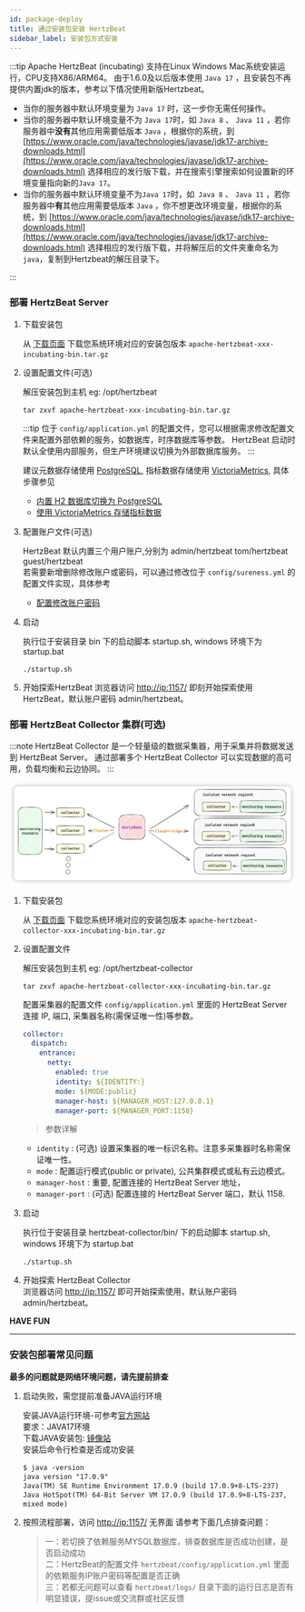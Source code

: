 ```yaml
---
id: package-deploy  
title: 通过安装包安装 HertzBeat    
sidebar_label: 安装包方式安装
---
```


:::tip
Apache HertzBeat (incubating) 支持在Linux Windows Mac系统安装运行，CPU支持X86/ARM64。
由于1.6.0及以后版本使用 `Java 17` ，且安装包不再提供内置jdk的版本，参考以下情况使用新版Hertzbeat。

- 当你的服务器中默认环境变量为 `Java 17` 时，这一步你无需任何操作。
- 当你的服务器中默认环境变量不为 `Java 17`时，如 `Java 8` 、 `Java 11` ，若你服务器中**没有**其他应用需要低版本 `Java` ，根据你的系统，到 [https://www.oracle.com/java/technologies/javase/jdk17-archive-downloads.html](https://www.oracle.com/java/technologies/javase/jdk17-archive-downloads.html) 选择相应的发行版下载，并在搜索引擎搜索如何设置新的环境变量指向新的`Java 17`。
- 当你的服务器中默认环境变量不为`Java 17`时，如` Java 8` 、 `Java 11` ，若你服务器中**有**其他应用需要低版本 `Java` ，你不想更改环境变量，根据你的系统，到 [https://www.oracle.com/java/technologies/javase/jdk17-archive-downloads.html](https://www.oracle.com/java/technologies/javase/jdk17-archive-downloads.html) 选择相应的发行版下载，并将解压后的文件夹重命名为`java`，复制到Hertzbeat的解压目录下。

:::

### 部署 HertzBeat Server

1. 下载安装包

   从 [下载页面](/docs/download) 下载您系统环境对应的安装包版本 `apache-hertzbeat-xxx-incubating-bin.tar.gz`

2. 设置配置文件(可选)

   解压安装包到主机 eg: /opt/hertzbeat

   ```shell
   tar zxvf apache-hertzbeat-xxx-incubating-bin.tar.gz
   ```

   :::tip
   位于 `config/application.yml` 的配置文件，您可以根据需求修改配置文件来配置外部依赖的服务，如数据库，时序数据库等参数。
   HertzBeat 启动时默认全使用内部服务，但生产环境建议切换为外部数据库服务。
   :::

   建议元数据存储使用 [PostgreSQL](postgresql-change), 指标数据存储使用 [VictoriaMetrics](victoria-metrics-init), 具体步骤参见

   - [内置 H2 数据库切换为 PostgreSQL](postgresql-change)
   - [使用 VictoriaMetrics 存储指标数据](victoria-metrics-init)

3. 配置账户文件(可选)

   HertzBeat 默认内置三个用户账户,分别为 admin/hertzbeat tom/hertzbeat guest/hertzbeat  
   若需要新增删除修改账户或密码，可以通过修改位于 `config/sureness.yml` 的配置文件实现，具体参考

   - [配置修改账户密码](account-modify)

4. 启动

   执行位于安装目录 bin 下的启动脚本 startup.sh, windows 环境下为 startup.bat

   ```shell
   ./startup.sh 
   ```

5. 开始探索HertzBeat
   浏览器访问 <http://ip:1157/> 即刻开始探索使用HertzBeat，默认账户密码 admin/hertzbeat。

### 部署 HertzBeat Collector 集群(可选)

:::note
HertzBeat Collector 是一个轻量级的数据采集器，用于采集并将数据发送到 HertzBeat Server。
通过部署多个 HertzBeat Collector 可以实现数据的高可用，负载均衡和云边协同。
:::

![hertzbeat](/img/docs/cluster-arch.png)

1. 下载安装包

   从 [下载页面](/docs/download) 下载您系统环境对应的安装包版本 `apache-hertzbeat-collector-xxx-incubating-bin.tar.gz`

2. 设置配置文件

   解压安装包到主机 eg: /opt/hertzbeat-collector

   ```shell
   tar zxvf apache-hertzbeat-collector-xxx-incubating-bin.tar.gz
   ```

   配置采集器的配置文件 `config/application.yml` 里面的 HertzBeat Server 连接 IP, 端口, 采集器名称(需保证唯一性)等参数。

   ```yaml
   collector:
     dispatch:
       entrance:
         netty:
           enabled: true
           identity: ${IDENTITY:}
           mode: ${MODE:public}
           manager-host: ${MANAGER_HOST:127.0.0.1}
           manager-port: ${MANAGER_PORT:1158}
   ```

   > 参数详解

   - `identity` : (可选) 设置采集器的唯一标识名称。注意多采集器时名称需保证唯一性。
   - `mode` : 配置运行模式(public or private), 公共集群模式或私有云边模式。
   - `manager-host` : 重要, 配置连接的 HertzBeat Server 地址，
   - `manager-port` :  (可选) 配置连接的 HertzBeat Server 端口，默认 1158.

3. 启动

   执行位于安装目录 hertzbeat-collector/bin/ 下的启动脚本 startup.sh, windows 环境下为 startup.bat

   ```shell
   ./startup.sh 
   ```

4. 开始探索 HertzBeat Collector  
   浏览器访问 <http://ip:1157/> 即可开始探索使用，默认账户密码 admin/hertzbeat。

**HAVE FUN**

----

### 安装包部署常见问题

**最多的问题就是网络环境问题，请先提前排查**

1. 启动失败，需您提前准备JAVA运行环境

   安装JAVA运行环境-可参考[官方网站](http://www.oracle.com/technetwork/java/javase/downloads/index.html)  
   要求：JAVA17环境  
   下载JAVA安装包: [镜像站](https://repo.huaweicloud.com/java/jdk/)  
   安装后命令行检查是否成功安装

   ```shell
   $ java -version
   java version "17.0.9"
   Java(TM) SE Runtime Environment 17.0.9 (build 17.0.9+8-LTS-237)
   Java HotSpot(TM) 64-Bit Server VM 17.0.9 (build 17.0.9+8-LTS-237, mixed mode)
   ```

2. 按照流程部署，访问 <http://ip:1157/> 无界面
   请参考下面几点排查问题：

   > 一：若切换了依赖服务MYSQL数据库，排查数据库是否成功创建，是否启动成功  
   > 二：HertzBeat的配置文件 `hertzbeat/config/application.yml` 里面的依赖服务IP账户密码等配置是否正确  
   > 三：若都无问题可以查看 `hertzbeat/logs/` 目录下面的运行日志是否有明显错误，提issue或交流群或社区反馈
